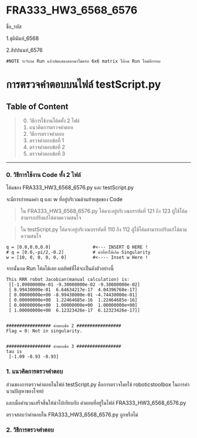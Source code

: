 # FRA333_HW3_6568_6576

ชื่อ_รหัส

1.ชุตินันท์_6568

2.สิปปนนท์_6576

```
#NOTE ระวังกด Run แล้วบัคแสดงออกมาไม่ครบ 6x6 matrix ให้กด Run ใหม่อีกรอบ
```

# การตรวจคำตอบบนไฟล์ testScript.py

## Table of Content

> 0. วิธีการใช้งานโค้ดทั้ง 2 ไฟล์
> 1. แนวคิดการตรวจคำตอบ
> 2. วิธีการตรวจคำตอบ
> 3. ตรวจคำตอบข้อที่ 1
> 4. ตรวจคำตอบข้อที่ 2
> 5. ตรวจคำตอบข้อที่ 3
-----------------------------------------

### 0. วิธีการใช้งาน Code ทั้ง 2 ไฟล์

โค้ดของ FRA333_HW3_6568_6576.py และ testScript.py 

จะมีการกำหนดค่า q และ w ที่อยู่บริเวณด้านท้ายสุดของ Code 

>ใน FRA333_HW3_6568_6576.py โค้ดจะอยู่บริเวณบรรทัดที่ 121 ถึง 123 ผู้ใช้โค้ดสามารถปรับแก้ได้ตามความสนใจ

>ใน testScript.py โค้ดจะอยู่บริเวณบรรทัดที่ 110 ถึง 112 ผู้ใช้โค้ดสามารถปรับแก้ได้ตามความสนใจ
 ```
q = [0.0,0.0,0.0]                #<--- INSERT Q HERE !
# q = [0.0,-pi/2,-0.2]           # ค่าที่ทำให้เกิด Singularity
w = [10, 0, 0, 0, 0, 0]          #<---- Inset w Here !
  ```
จากนั้นกด Run โค้ดได้เลย ผลลัพธ์ที่ได้จะเป็นดังตัวอย่างนี้ 

```
This RRR robot Jacobian(manual calculation) is:    
 [[-1.09000000e-01 -9.30000000e-02 -9.30000000e-02]
 [ 8.99430000e-01  6.64634217e-17  4.04396760e-17] 
 [ 0.00000000e+00 -8.99430000e-01 -4.74430000e-01] 
 [ 0.00000000e+00  1.22464685e-16  1.22464685e-16] 
 [ 0.00000000e+00  1.00000000e+00  1.00000000e+00] 
 [ 1.00000000e+00  6.12323426e-17  6.12323426e-17]]


################# คำตอบข้อ 2 #################     
Flag = 0: Not in singularity.


################# คำตอบข้อ 3 #################     
tau is
 [-1.09 -0.93 -0.93]
```


### 1. แนวคิดการตรวจคำตอบ

ส่วนของการตรวจคำตอบในไฟล์ testScript.py คือการตรวจโดยใช้ roboticstoolbox ในการคำนวนปัญหาของโจทย์ 

และเมื่อคำนวนเสร็จสิ้นให้นำไปเทียบกับ คำตอบที่อยู่ในไฟล์ FRA333_HW3_6568_6576.py 

ตรวจสอบว่าคำตอบใน FRA333_HW3_6568_6576.py ถูกหรือไม่

### 2. วิธีการตรวจคำตอบ



